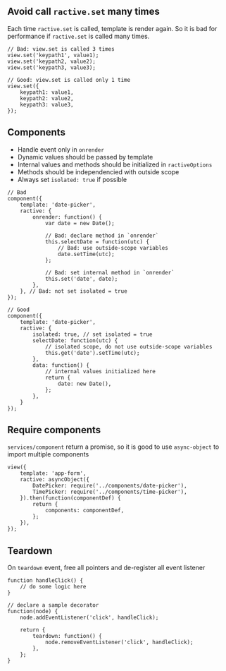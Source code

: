 ## Avoid call `ractive.set` many times
Each time `ractive.set` is called, template is render again. So it is bad for performance if `ractive.set` is called many times.
```
// Bad: view.set is called 3 times
view.set('keypath1', value1);
view.set('keypath2, value2);
view.set('keypath3, value3);

// Good: view.set is called only 1 time
view.set({
	keypath1: value1,
	keypath2: value2,
	keypath3: value3,
});
```

## Components
- Handle event only in `onrender`
- Dynamic values should be passed by template
- Internal values and methods should be initialized in `ractiveOptions`
- Methods should be independencied with outside scope
- Always set `isolated: true` if possible

```
// Bad
component({
	template: 'date-picker',
	ractive: {
		onrender: function() {
			var date = new Date();
			
			// Bad: declare method in `onrender`
			this.selectDate = function(utc) {
				// Bad: use outside-scope variables
				date.setTime(utc);
			};
			
			// Bad: set internal method in `onrender`
			this.set('date', date);
		},
	}, // Bad: not set isolated = true
});

// Good
component({
	template: 'date-picker',
	ractive: {
		isolated: true, // set isolated = true
		selectDate: function(utc) {
			// isolated scope, do not use outside-scope variables
			this.get('date').setTime(utc);
		},
		data: function() {
			// internal values initialized here
			return {
				date: new Date(),
			};
		},
	}
});
```

## Require components
`services/component` return a promise, so it is good to use `async-object` to import multiple components
```
view({
	template: 'app-form',
	ractive: asyncObject({
		DatePicker: require('../components/date-picker'),
		TimePicker: require('../components/time-picker'),
	}).then(function(componentDef) {
		return {
			components: componentDef,
		};
	}),
});
```

## Teardown
On `teardown` event, free all pointers and de-register all event listener
```
function handleClick() {
	// do some logic here
}

// declare a sample decorator
function(node) {
	node.addEventListener('click', handleClick);
	
	return {
		teardown: function() {
			node.removeEventListener('click', handleClick);
		},
	};
}
```
